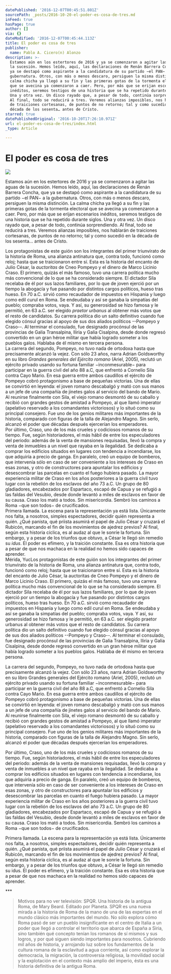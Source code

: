 ```yaml
---
datePublished: '2016-12-07T00:45:51.801Z'
sourcePath: _posts/2016-10-20-el-poder-es-cosa-de-tres.md
inFeed: true
hasPage: true
author: []
via: {}
dateModified: '2016-12-07T00:45:44.113Z'
title: El poder es cosa de tres
publisher:
  name: Pablo A. Cicero(n) Alonzo
description: >-
  Estamos aún en los estertores de 2016 y ya se comenzaron a agitar las aguas de
  la sucesión. Hemos leído, aquí, las declaraciones de Renán Barrera Concha, que
  ya se destapó como aspirante a la candidatura de su partido −el PAN− a la
  gubernatura. Otros, con más o menos descaro, persiguen la misma distinción. La
  calma chicha ya llegó a su fin y las primeras gotas de la tormenta electoral
  que se avecina ya comenzaron a caer. Pero, por más que se erijan escenarios
  inéditos, seremos testigos de una historia que se ha repetido durante siglos.
  Una y otra vez. Un disco rayado que, a pesar de todo, continúa sorprendiendo.
  Al final, todo se reducirá a tres. Veremos alianzas imposibles, nos hablarán
  de traiciones cortesanas, de puntos de no retorno; tal y como sucedió en la
  década de los sesenta… antes de Cristo.
starred: true
datePublishedOriginal: '2016-10-20T17:26:10.971Z'
url: el-poder-es-cosa-de-tres/index.html
_type: Article

---
```

# El poder es cosa de tres
![](https://the-grid-user-content.s3-us-west-2.amazonaws.com/69c89c20-5947-4e80-8b5c-1cec3878b3ac.jpg)

Estamos aún en los estertores de 2016 y ya se comenzaron a agitar las aguas de la sucesión. Hemos leído, aquí, las declaraciones de Renán Barrera Concha, que ya se destapó como aspirante a la candidatura de su partido −el PAN− a la gubernatura. Otros, con más o menos descaro, persiguen la misma distinción. La calma chicha ya llegó a su fin y las primeras gotas de la tormenta electoral que se avecina ya comenzaron a caer. Pero, por más que se erijan escenarios inéditos, seremos testigos de una historia que se ha repetido durante siglos. Una y otra vez. Un disco rayado que, a pesar de todo, continúa sorprendiendo. Al final, todo se reducirá a tres. Veremos alianzas imposibles, nos hablarán de traiciones cortesanas, de puntos de no retorno; tal y como sucedió en la década de los sesenta... antes de Cristo.

Los protagonistas de este guión son los integrantes del primer triunvirato de la historia de Roma, una alianza antinatura que, contra todo, funcionó como reloj; hasta que se traicionaron entre sí. Esta es la historia del encanto de Julio César, la _auctoritas_ de Cneo Pompeyo y el dinero de Marco Licinio Craso. El primero, quizás el más famoso, tuvo una carrera política mucho más convencional de lo que se ha considerado siempre. El dictador Sila recelaba de él por sus lazos familiares, por lo que de joven ejerció por un tiempo la abogacía y fue pasando por distintos cargos políticos, hueso tras hueso. En 70 a.C. sirvió como recaudador de impuestos en Hispania y luego como edil curul en Roma. Se endeudaba y así se ganaba la simpatías del pueblo; compraba votos, vaya. Y así, su generosidad se hizo famosa y le permitió, en 63 a.C. ser elegido _praetor urbanus_ al obtener más votos que el resto de candidatos. Su carrera política dio un salto definitivo cuando fue elegido cónsul gracias al apoyo de sus dos aliados políticos --Pompeyo y Craso--. Al terminar el consulado, fue designado procónsul de las provincias de Galia Transalpina, Iliria y Galia Cisalpina, desde donde regresó convertido en un gran héroe militar que había logrado someter a los pueblos galos. Hablaba de él mismo en tercera persona.   
La carrera del segundo, Pompeyo, no tuvo nada de ortodoxa hasta que precisamente alcanzó la vejez. Con sólo 23 años, narra Adrian Goldsworthy en su libro _Grandes generales del Ejército romano_ (Ariel, 2005), reclutó un ejército privado usando su fortuna familiar −inconmesurable− para participar en la guerra civil del año 88 a.C, que enfrentó a Cornelio Sila contra Cayo Mario. En esa guerra entre ambos caudillos el ejército de Pompeyo cobró protagonismo a base de pequeñas victorias. Una de ellas se convirtió en leyenda: el joven romano descabalgó y mató con sus manos a un jefe de una compañía de jinetes galos al servicio del bando de Mario. Al reunirse finalmente con Sila, el viejo romano desmontó de su caballo y recibió con grandes gestos de amistad a Pompeyo, al que llamó imperator (apelativo reservado a los comandantes victoriosos) y lo situó como su principal consejero. Fue uno de los genios militares más importantes de la historia, comparado con figuras de la talla de Alejandro Magno. Sin serlo, alcanzó el poder que décadas después ejercerían los emperadores.   
Por último, Craso, uno de los más crueles y codiciosos romanos de su tiempo. Fue, según historiadores, el más hábil de entre los especuladores del periodo: además de la venta de mansiones requisadas, llevó la compra y venta de inmuebles a un nivel que rayaba en la ilegalidad. Se dedicaba a comprar los edificios situados en lugares con tendencia a incendiarse, los que adquiría a precio de ganga. En paralelo, creó un equipo de bomberos, que intervenía sólo en caso de ser conveniente a los intereses de Craso en esas zonas, y otro de constructores para apuntalar los edificios y desescombrar las parcelas en cuanto el fuego hubiera pasado. La mayor experiencia militar de Craso en los años posteriores a la guerra civil tuvo lugar con la rebelión de los esclavos del año 73 a.C. Un grupo de 80 gladiadores, encabezados por Espartaco, escapó de Capua y se refugió a las faldas del Vesubio, desde donde levantó a miles de esclavos en favor de su causa. Craso los mató a todos. Sin misericordia. Sembró los caminos a Roma −que son todos− de crucificados.   
Primera llamada. La escena para la representación ya está lista. Únicamente nos falta, a nosotros, simples espectadores, decidir quién representa a quién. ¿Qué panista, qué priista asumirá el papel de Julio César y cruzará el Rubicón, marcando el fin de los movimientos de ajedrez previos? Al final, según esta historia cíclica, es al audaz al que le sonríe la fortuna. Sin embargo, y a pesar de los triunfos que obtuvo, a César le llegó sin remedio su _idus_. El poder es efímero, y la traición constante. Esa es otra historia que a pesar de que nos machaca en la realidad no hemos sido capaces de aprender.  
Mérida, YucLos protagonistas de este guión son los integrantes del primer triunvirato de la historia de Roma, una alianza antinatura que, contra todo, funcionó como reloj; hasta que se traicionaron entre sí. Esta es la historia del encanto de Julio César, la auctoritas de Cneo Pompeyo y el dinero de Marco Licinio Craso. El primero, quizás el más famoso, tuvo una carrera política mucho más convencional de lo que se ha considerado siempre. El dictador Sila recelaba de él por sus lazos familiares, por lo que de joven ejerció por un tiempo la abogacía y fue pasando por distintos cargos políticos, hueso tras hueso. En 70 a.C. sirvió como recaudador de impuestos en Hispania y luego como edil curul en Roma. Se endeudaba y así se ganaba la simpatías del pueblo; compraba votos, vaya. Y así, su generosidad se hizo famosa y le permitió, en 63 a.C. ser elegido praetor urbanus al obtener más votos que el resto de candidatos. Su carrera política dio un salto definitivo cuando fue elegido cónsul gracias al apoyo de sus dos aliados políticos --Pompeyo y Craso--. Al terminar el consulado, fue designado procónsul de las provincias de Galia Transalpina, Iliria y Galia Cisalpina, desde donde regresó convertido en un gran héroe militar que había logrado someter a los pueblos galos. Hablaba de él mismo en tercera persona.

La carrera del segundo, Pompeyo, no tuvo nada de ortodoxa hasta que precisamente alcanzó la vejez. Con sólo 23 años, narra Adrian Goldsworthy en su libro Grandes generales del Ejército romano (Ariel, 2005), reclutó un ejército privado usando su fortuna familiar −inconmesurable− para participar en la guerra civil del año 88 a.C, que enfrentó a Cornelio Sila contra Cayo Mario. En esa guerra entre ambos caudillos el ejército de Pompeyo cobró protagonismo a base de pequeñas victorias. Una de ellas se convirtió en leyenda: el joven romano descabalgó y mató con sus manos a un jefe de una compañía de jinetes galos al servicio del bando de Mario. Al reunirse finalmente con Sila, el viejo romano desmontó de su caballo y recibió con grandes gestos de amistad a Pompeyo, al que llamó imperator (apelativo reservado a los comandantes victoriosos) y lo situó como su principal consejero. Fue uno de los genios militares más importantes de la historia, comparado con figuras de la talla de Alejandro Magno. Sin serlo, alcanzó el poder que décadas después ejercerían los emperadores.

Por último, Craso, uno de los más crueles y codiciosos romanos de su tiempo. Fue, según historiadores, el más hábil de entre los especuladores del periodo: además de la venta de mansiones requisadas, llevó la compra y venta de inmuebles a un nivel que rayaba en la ilegalidad. Se dedicaba a comprar los edificios situados en lugares con tendencia a incendiarse, los que adquiría a precio de ganga. En paralelo, creó un equipo de bomberos, que intervenía sólo en caso de ser conveniente a los intereses de Craso en esas zonas, y otro de constructores para apuntalar los edificios y desescombrar las parcelas en cuanto el fuego hubiera pasado. La mayor experiencia militar de Craso en los años posteriores a la guerra civil tuvo lugar con la rebelión de los esclavos del año 73 a.C. Un grupo de 80 gladiadores, encabezados por Espartaco, escapó de Capua y se refugió a las faldas del Vesubio, desde donde levantó a miles de esclavos en favor de su causa. Craso los mató a todos. Sin misericordia. Sembró los caminos a Roma −que son todos− de crucificados.

Primera llamada. La escena para la representación ya está lista. Únicamente nos falta, a nosotros, simples espectadores, decidir quién representa a quién. ¿Qué panista, qué priista asumirá el papel de Julio César y cruzará el Rubicón, marcando el fin de los movimientos de ajedrez previos? Al final, según esta historia cíclica, es al audaz al que le sonríe la fortuna. Sin embargo, y a pesar de los triunfos que obtuvo, a César le llegó sin remedio su idus. El poder es efímero, y la traición constante. Esa es otra historia que a pesar de que nos machaca en la realidad no hemos sido capaces de aprender.

\*\*\*

> Motivos para no ver televisión: SPQR. Una historia de la antigua Roma, de Mary Beard. Editado por Planeta. SPQR es una nueva mirada a la historia de Roma de la mano de una de las expertas en el mundo clásico más importantes del mundo. No sólo explora cómo Roma pasó de ser un pueblo insignificante en el centro de Italia a un poder que llegó a controlar el territorio que abarca de España a Siria, sino también qué concepto tenían los romanos de sí mismos y sus logros, y por qué siguen siendo importantes para nosotros. Cubriendo mil años de historia, y arrojando luz sobre los fundamentos de la cultura romana de la esclavitud a agua corriente, así como explorar la democracia, la migración, la controversia religiosa, la movilidad social y la explotación en el contexto más amplio del imperio, ésta es una historia definitiva de la antigua Roma.